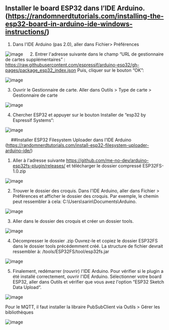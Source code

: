 ## Installer le board ESP32 dans l’IDE Arduino. (https://randomnerdtutorials.com/installing-the-esp32-board-in-arduino-ide-windows-instructions/)
1.	Dans l'IDE Arduino (pas 2.0), aller dans Fichier> Préférences

![image](https://user-images.githubusercontent.com/89463240/228365218-8526f81f-c23b-4dda-a570-b5eb5e57da7c.png)
 
2.	Entrer l'adresse suivante dans le champ “URL de gestionnaire de cartes supplémentaires” :
https://raw.githubusercontent.com/espressif/arduino-esp32/gh-pages/package_esp32_index.json
Puis, cliquer sur le bouton “OK”:

 ![image](https://user-images.githubusercontent.com/89463240/228366378-ed489a3a-9a9a-40d8-a1a9-e98153258acf.png)
 
3.	Ouvrir le Gestionnaire de carte. Aller dans Outils > Type de carte > Gestionnaire de carte

 ![image](https://user-images.githubusercontent.com/89463240/228366440-efc16bad-bf68-4de1-941f-8936bcfccf1f.png)

4.	Chercher ESP32 et appuyer sur le bouton Installer de “esp32 by Espressif Systems“:

 ![image](https://user-images.githubusercontent.com/89463240/228366484-715ab89d-7758-4ec4-a002-9ca02955c95c.png)

 
##Installer ESP32 Filesystem Uploader dans l’IDE Arduino (https://randomnerdtutorials.com/install-esp32-filesystem-uploader-arduino-ide/)

1) Aller à l'adresse suivante https://github.com/me-no-dev/arduino-esp32fs-plugin/releases/ et télécharger le dossier compressé ESP32FS-1.0.zip

 ![image](https://user-images.githubusercontent.com/89463240/228367129-3a848fa5-9a1c-4664-ad9b-d5b9c5790841.png)
 
2) Trouver le dossier des croquis. Dans l'IDE Arduino, aller dans Fichier > Préférences et afficher le dossier des croquis.
Par exemple, le chemin peut ressembler à cela: C:\Users\sarin\Documents\Arduino.

 ![image](https://user-images.githubusercontent.com/89463240/228367172-ee0d1585-5164-49ee-b805-59dfabe1f69e.png)
 
3) Aller dans le dossier des croquis et créer un dossier tools.

 ![image](https://user-images.githubusercontent.com/89463240/228367262-c871d724-9a2f-4f6e-96ee-26b7b8632233.png)
 
4) Décompresser le dossier .zip Ouvrez-le et copiez le dossier ESP32FS dans le dossier tools précédemment créé.
La structure de fichier devrait ressembler à: <Dossier-des-croquis>/tools/ESP32FS/tool/esp32fs.jar
  
 ![image](https://user-images.githubusercontent.com/89463240/228367647-3e1a9e7e-64cd-46e6-afd6-314ddc10b835.png)
 
5) Finalement, redémarrer (rouvrir) l'IDE Arduino. Pour vérifier si le plugin a été installé correctement, ouvrir l'IDE Arduino.
Sélectionner votre board ESP32, aller dans Outils et vérifier que vous avez l'option “ESP32 Sketch Data Upload“.
  
 ![image](https://user-images.githubusercontent.com/89463240/228367741-ed689fbd-0fcd-4f06-aa3e-e6abb9479fc4.png)

Pour le MQTT, il faut installer la libraire PubSubClient via Outils > Gérer les bibliothèques

 ![image](https://user-images.githubusercontent.com/89463240/228368532-a11e78ec-05fb-4dc7-8f83-ec50c57eb2cf.png)
  
